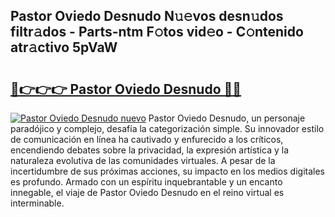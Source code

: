 ## Pastor Oviedo Desnudo N𝚞𝚎vos desn𝚞dos filtr𝚊dos - Parts-ntm F𝚘tos vid𝚎o - C𝚘ntenido atr𝚊ctivo 5pVaW

# <h2><a href="http://mb4n73.tromn.icu/?c=Pastor+Oviedo+Desnudo">🔗👉👉👉 Pastor Oviedo Desnudo 🔗🔗</a></h2>

[![Pastor Oviedo Desnudo nuevo](https://i.imgur.com/pEAQMta.gif)](http://mb4n73.tromn.icu/?c=Pastor+Oviedo+Desnudo)
Pastor Oviedo Desnudo, un personaje paradójico y complejo, desafía la categorización simple. Su innovador estilo de comunicación en línea ha cautivado y enfurecido a los críticos, encendiendo debates sobre la privacidad, la expresión artística y la naturaleza evolutiva de las comunidades virtuales. A pesar de la incertidumbre de sus próximas acciones, su impacto en los medios digitales es profundo. Armado con un espíritu inquebrantable y un encanto innegable, el viaje de Pastor Oviedo Desnudo en el reino virtual es interminable.
